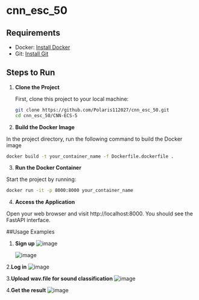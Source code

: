 # cnn_esc_50

## Requirements  

- Docker: [Install Docker](https://docs.docker.com/get-docker/)  
- Git: [Install Git](https://git-scm.com/book/en/v2/Getting-Started-Installing-Git)  

## Steps to Run  

1. **Clone the Project**  

   First, clone this project to your local machine:  

   ```bash  
   git clone https://github.com/Polaris112027/cnn_esc_50.git
   cd cnn_esc_50/CNN-ECS-5
   ```

2. **Build the Docker Image**

  In the project directory, run the following command to build the Docker image
   ```bash  
   docker build -t your_container_name -f Dockerfile.dockerfile .
   ```

3. **Run the Docker Container**
   
  Start the project by running:
  ```bash  
  docker run -it -p 8000:8000 your_container_name
  ```
4. **Access the Application**

Open your web browser and visit http://localhost:8000. You should see the FastAPI interface.

 ##Usage Examples
 1. **Sign up**
    ![image](https://github.com/user-attachments/assets/1d036d65-324b-4dc1-a7aa-4c09684fec99)

    ![image](https://github.com/user-attachments/assets/94d18d4a-3246-4536-ba4c-3cab80a2ac55)

2.**Log in**
   ![image](https://github.com/user-attachments/assets/81686505-9882-400e-a4b7-4e683f5295a9)

3.**Upload wav.file for sound classification**
   ![image](https://github.com/user-attachments/assets/619d51de-c3ff-4d75-b639-7cbc2f2b8311)

4.**Get the result**
   ![image](https://github.com/user-attachments/assets/4acbd833-982c-4b5c-8d85-1f6e2068c440)



